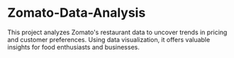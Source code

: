 # Zomato-Data-Analysis
This project analyzes Zomato's restaurant data to uncover trends in pricing and customer preferences. Using data visualization, it offers valuable insights for food enthusiasts and businesses.
